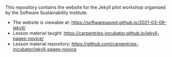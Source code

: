 
This repository contains the website for the Jekyll pilot workshop organised by the Software Sustainability Institute. 

- The website is viewable at: https://softwaresaved.github.io/2021-03-09-jekyll/
- Lesson material taught: https://carpentries-incubator.github.io/jekyll-pages-novice/
- Lesson material repository: https://github.com/carpentries-incubator/jekyll-pages-novice
